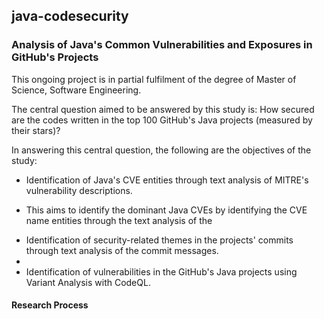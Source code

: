 ## java-codesecurity
### Analysis of Java's Common Vulnerabilities and Exposures in GitHub's Projects

This ongoing project is in partial fulfilment of the degree of Master of Science, Software Engineering.

The central question aimed to be answered by this study is: How secured are the codes written in the top 100 GitHub's Java projects (measured by their stars)?

In answering this central question, the following are the objectives of the study:
* Identification of Java's CVE entities through text analysis of MITRE's vulnerability descriptions.
- This aims to identify the dominant Java CVEs by identifying the CVE name entities through the text analysis of the 

* Identification of security-related themes in the projects' commits through text analysis of the commit messages.
* 
* Identification of vulnerabilities in the GitHub's Java projects using Variant Analysis with CodeQL.


#### Research Process


